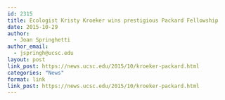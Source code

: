 ```yaml
---
id: 2315
title: Ecologist Kristy Kroeker wins prestigious Packard Fellowship
date: 2015-10-29
author:
  - Joan Springhetti
author_email:
  - jspringh@ucsc.edu
layout: post
link_post: https://news.ucsc.edu/2015/10/kroeker-packard.html
categories: "News"
format: link
link_post: https://news.ucsc.edu/2015/10/kroeker-packard.html
---
```

